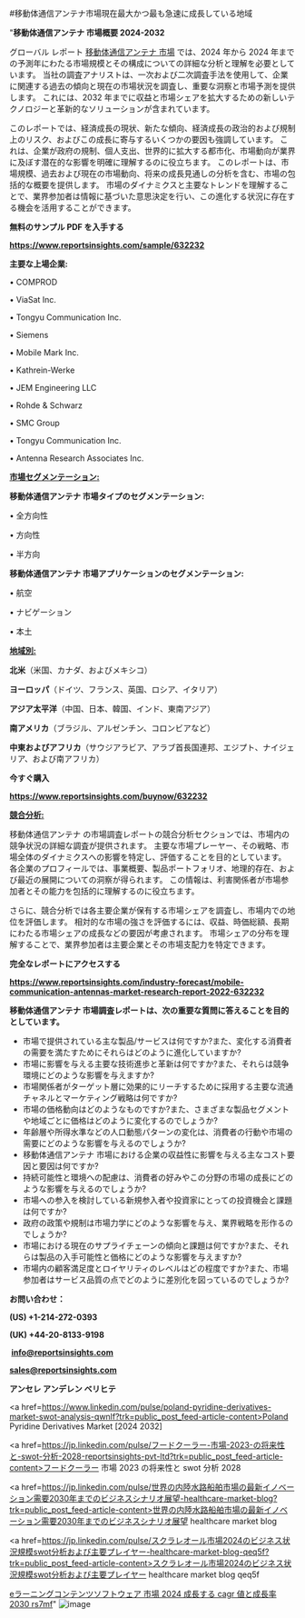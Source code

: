 #移動体通信アンテナ市場現在最大かつ最も急速に成長している地域

"<strong>移動体通信アンテナ 市場概要 2024-2032</strong>

グローバル レポート <a href=https://www.reportsinsights.com/sample/632232>移動体通信アンテナ 市場</a> では、2024 年から 2024 年までの予測年にわたる市場規模とその構成についての詳細な分析と理解を必要としています。 当社の調査アナリストは、一次および二次調査手法を使用して、企業に関連する過去の傾向と現在の市場状況を調査し、重要な洞察と市場予測を提供します。 これには、2032 年までに収益と市場シェアを拡大​​するための新しいテクノロジーと革新的なソリューションが含まれています。

このレポートでは、経済成長の現状、新たな傾向、経済成長の政治的および規制上のリスク、およびこの成長に寄与するいくつかの要因も強調しています。 これは、企業が政府の規制、個人支出、世界的に拡大する都市化、市場動向が業界に及ぼす潜在的な影響を明確に理解するのに役立ちます。 このレポートは、市場規模、過去および現在の市場動向、将来の成長見通しの分析を含む、市場の包括的な概要を提供します。 市場のダイナミクスと主要なトレンドを理解することで、業界参加者は情報に基づいた意思決定を行い、この進化する状況に存在する機会を活用することができます。

<strong><b>無料のサンプル PDF を入手する</b></strong>

<a href=https://www.reportsinsights.com/sample/632232><strong><u>https://www.reportsinsights.com/sample/632232</u></strong></a>

<strong>主要な上場企業:</strong>

• COMPROD

• ViaSat Inc.

• Tongyu Communication Inc.

• Siemens

• Mobile Mark Inc.

• Kathrein-Werke

• JEM Engineering LLC

• Rohde & Schwarz

• SMC Group

• Tongyu Communication Inc.

• Antenna Research Associates Inc.

<strong><u>市場セグメンテーション</u></strong><strong><u>:</u></strong>

<strong>移動体通信アンテナ 市場タイプのセグメンテーション:</strong>

• 全方向性

• 方向性

• 半方向

<strong>移動体通信アンテナ 市場アプリケーションのセグメンテーション:</strong>

• 航空

• ナビゲーション

• 本土

<strong><u>地域別</u></strong><strong><u>:</u></strong>

<strong>北米</strong>（米国、カナダ、およびメキシコ）

<strong>ヨーロッパ</strong>（ドイツ、フランス、英国、ロシア、イタリア）

<strong>アジア太平洋</strong>（中国、日本、韓国、インド、東南アジア）

<strong>南アメリカ</strong>（ブラジル、アルゼンチン、コロンビアなど）

<strong>中東およびアフリカ</strong>（サウジアラビア、アラブ首長国連邦、エジプト、ナイジェリア、および南アフリカ）

<strong>今すぐ購入</strong>

<a href=https://www.reportsinsights.com/buynow/632232><strong><u>https://www.reportsinsights.com/buynow/632232</u></strong></a>

<strong><u>競合分析:</u></strong>

移動体通信アンテナ の市場調査レポートの競合分析セクションでは、市場内の競争状況の詳細な調査が提供されます。 主要な市場プレーヤー、その戦略、市場全体のダイナミクスへの影響を特定し、評価することを目的としています。 各企業のプロフィールでは、事業概要、製品ポートフォリオ、地理的存在、および最近の展開についての洞察が得られます。 この情報は、利害関係者が市場参加者とその能力を包括的に理解するのに役立ちます。

さらに、競合分析では各主要企業が保有する市場シェアを調査し、市場内での地位を評価します。 相対的な市場の強さを評価するには、収益、時価総額、長期にわたる市場シェアの成長などの要因が考慮されます。 市場シェアの分布を理解することで、業界参加者は主要企業とその市場支配力を特定できます。

<strong>完全なレポートにアクセスする</strong>

<a href=https://www.reportsinsights.com/industry-forecast/mobile-communication-antennas-market-research-report-2022-632232><strong><u><b>https://www.reportsinsights.com/industry-forecast/mobile-communication-antennas-market-research-report-2022-632232</b></u></strong></a>

<strong><b>移動体通信アンテナ 市場調査レポートは、次の重要な質問に答えることを目的としています。</b></strong>
<ul>
  <li>市場で提供されている主な製品/サービスは何ですか?また、変化する消費者の需要を満たすためにそれらはどのように進化していますか?</li>
  <li>市場に影響を与える主要な技術進歩と革新は何ですか?また、それらは競争環境にどのような影響を与えますか?</li>
  <li>市場関係者がターゲット層に効果的にリーチするために採用する主要な流通チャネルとマーケティング戦略は何ですか?</li>
  <li>市場の価格動向はどのようなものですか?また、さまざまな製品セグメントや地域ごとに価格はどのように変化するのでしょうか?</li>
  <li>年齢層や所得水準などの人口動態パターンの変化は、消費者の行動や市場の需要にどのような影響を与えるのでしょうか?</li>
  <li>移動体通信アンテナ 市場における企業の収益性に影響を与える主なコスト要因と要因は何ですか?</li>
  <li>持続可能性と環境への配慮は、消費者の好みやこの分野の市場の成長にどのような影響を与えるのでしょうか?</li>
  <li>市場への参入を検討している新規参入者や投資家にとっての投資機会と課題は何ですか?</li>
  <li>政府の政策や規制は市場力学にどのような影響を与え、業界戦略を形作るのでしょうか?</li>
  <li>市場における現在のサプライチェーンの傾向と課題は何ですか?また、それらは製品の入手可能性と価格にどのような影響を与えますか?</li>
  <li>市場内の顧客満足度とロイヤリティのレベルはどの程度ですか?また、市場参加者はサービス品質の点でどのように差別化を図っているのでしょうか?</li>
</ul>
<strong>お問い合わせ：</strong>

<strong>(US) +1-214-272-0393</strong>

<strong>(UK) +44-20-8133-9198</strong>

<strong> </strong><a href=info@reportsinsights.com><strong><u>info@reportsinsights.com</u></strong></a>

<a href=sales@reportsinsights.com><strong><u>sales@reportsinsights.com</u></strong></a>

<strong>アンセレ アンデレン ベリヒテ</strong>

<a href=https://www.linkedin.com/pulse/poland-pyridine-derivatives-market-swot-analysis-qwnlf?trk=public_post_feed-article-content>Poland Pyridine Derivatives Market [2024 2032]</a>

<a href=https://jp.linkedin.com/pulse/フードクーラー-市場-2023-の将来性と-swot-分析-2028-reportsinsights-pvt-ltd?trk=public_post_feed-article-content>フードクーラー 市場 2023 の将来性と swot 分析 2028</a>

<a href=https://jp.linkedin.com/pulse/世界の内陸水路船舶市場の最新イノベーション需要2030年までのビジネスシナリオ展望-healthcare-market-blog?trk=public_post_feed-article-content>世界の内陸水路船舶市場の最新イノベーション需要2030年までのビジネスシナリオ展望 healthcare market blog</a>

<a href=https://jp.linkedin.com/pulse/スクラレオール市場2024のビジネス状況規模swot分析および主要プレイヤー-healthcare-market-blog-qeq5f?trk=public_post_feed-article-content>スクラレオール市場2024のビジネス状況規模swot分析および主要プレイヤー healthcare market blog qeq5f</a>

<a href=https://www.linkedin.com/pulse/eラーニングコンテンツソフトウェア-市場-2024-成長する-cagr-値と成長率-2030-rs7mf/>eラーニングコンテンツソフトウェア 市場 2024 成長する cagr 値と成長率 2030 rs7mf</a>"
![image](https://github.com/ahaan12367/RIMarket24/assets/158471582/bd5bcfa5-6605-46c5-84ac-9f4d66332f5c)
